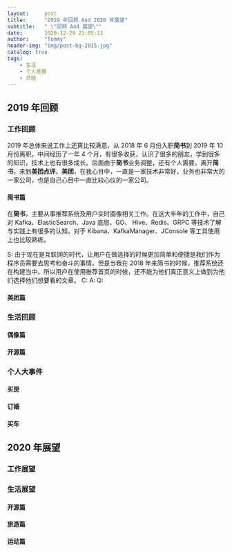 ```yaml
---
layout:     post
title:      "2019 年回顾 And 2020 年展望"
subtitle:   " \"回顾 And 展望\""
date:       2020-12-29 21:05:13
author:     "Tommy"
header-img: "img/post-bg-2015.jpg"
catalog: true
tags:
    - 生活
    - 个人感慨
    - 总结
---
```

 

## 2019 年回顾

### 工作回顾
2019 年总体来说工作上还算比较满意，从 2018 年 6 月份入职**简书**到 2019 年 10 月份离职，中间经历了一年 4 个月，有很多收获，认识了很多的朋友，学到很多的知识，技术上也有很多成长。后面由于**简书**业务调整，还有个人需要，离开**简书**，来到**美团点评**。**美团**，在我心目中，一直是一家技术非常好，业务也非常大的一家公司，也是自己心目中一直比较心仪的一家公司。

#### 简书篇
在**简书**，主要从事推荐系统及用户实时画像相关工作。在这大半年的工作中，自己对 Kafka、ElasticSearch、Java 底层、GO、 Hive、Redis、GRPC 等技术了解与实践上有很多的认知。对于 Kibana、KafkaManager、JConsole 等工具使用上也比较熟练。

S: 由于现在是互联网的时代，让用户在做选择的时候更加简单和便捷是我们作为程序员需要去思考和奋斗的事情。但是当我在 2018 年来简书的时候，推荐系统还在构建当中。所以用户在使用推荐首页的时候，还不能为他们真正意义上做到为他们选择他们想要看的文章。
C:
A:
Q:

#### 美团篇

### 生活回顾
#### 偶像篇
#### 开源篇

### 个人大事件
#### 买房
#### 订婚
#### 买车


## 2020 年展望
### 工作展望

### 生活展望
#### 开源篇

#### 旅游篇

#### 运动篇
